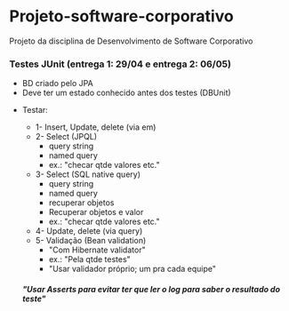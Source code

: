 # Projeto-software-corporativo
Projeto da disciplina de Desenvolvimento de Software Corporativo



### Testes JUnit (entrega 1: 29/04 e entrega 2: 06/05)
- BD criado pelo JPA
- Deve ter um estado conhecido antes dos testes (DBUnit)

+ Testar:
	- 1- Insert, Update, delete (via em)
	- 2- Select (JPQL)
		- query string
		- named query 
		- ex.: "checar qtde valores etc."
	- 3- Select (SQL native query)
		- query string
		- named query 
		- recuperar objetos
		- Recuperar objetos e valor
		- ex.: "checar qtde valores etc."
	- 4- Update, delete (via query)
	- 5- Validação (Bean validation)
	  - "Com Hibernate validator"
	  - ex.: "Pela qtde testes"
	  - "Usar validador próprio; um pra cada equipe"

  ##### "Usar Asserts para evitar ter que ler o log para saber o resultado do teste"
